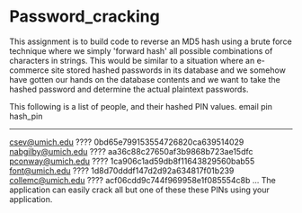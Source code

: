 # Password_cracking
This assignment is to build code to reverse an MD5 hash using a brute force technique where we simply 'forward hash' all possible combinations of characters in strings. This would be similar to a situation where an e-commerce site stored hashed passwords in its database and we somehow have gotten our hands on the database contents and we want to take the hashed password and determine the actual plaintext passwords.

This following is a list of people, and their hashed PIN values.
email                pin   hash_pin
-----                ---   --------
csev@umich.edu       ????  0bd65e799153554726820ca639514029
nabgilby@umich.edu   ????  aa36c88c27650af3b9868b723ae15dfc
pconway@umich.edu    ????  1ca906c1ad59db8f11643829560bab55
font@umich.edu       ????  1d8d70dddf147d2d92a634817f01b239
collemc@umich.edu    ????  acf06cdd9c744f969958e1f085554c8b
...
The application can easily crack all but one of these these PINs using your application.

<end>
